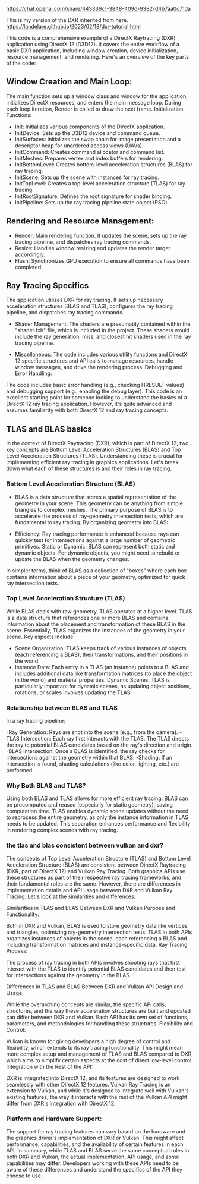 https://chat.openai.com/share/443336c1-3848-409d-9382-d4b7aa0c71da

This is my version of the DXR inherited from here. https://landelare.github.io/2023/02/18/dxr-tutorial.html


This code is a comprehensive example of a DirectX Raytracing (DXR) application using DirectX 12 (D3D12). It covers the entire workflow of a basic DXR application, including window creation, device initialization, resource management, and rendering. Here's an overview of the key parts of the code:

<h2> Window Creation and Main Loop: </h2>

The main function sets up a window class and window for the application, initializes DirectX resources, and enters the main message loop. During each loop iteration, Render is called to draw the next frame.
Initialization Functions:

- Init: Initializes various components of the DirectX application.
- InitDevice: Sets up the D3D12 device and command queue.
- InitSurfaces: Initializes the swap chain for image presentation and a descriptor heap for unordered access views (UAVs).
- InitCommand: Creates command allocator and command list.
- InitMeshes: Prepares vertex and index buffers for rendering.
- InitBottomLevel: Creates bottom-level acceleration structures (BLAS) for ray tracing.
- InitScene: Sets up the scene with instances for ray tracing.
- InitTopLevel: Creates a top-level acceleration structure (TLAS) for ray tracing.
- InitRootSignature: Defines the root signature for shader binding.
- InitPipeline: Sets up the ray tracing pipeline state object (PSO).

<h2> Rendering and Resource Management:</h2>

- Render: Main rendering function. It updates the scene, sets up the ray tracing pipeline, and dispatches ray tracing commands.
- Resize: Handles window resizing and updates the render target accordingly.
- Flush: Synchronizes GPU execution to ensure all commands have been completed.

<h2> Ray Tracing Specifics </h2>

The application utilizes DXR for ray tracing. It sets up necessary acceleration structures (BLAS and TLAS), configures the ray tracing pipeline, and dispatches ray tracing commands.
- Shader Management:
 The shaders are presumably contained within the "shader.fxh" file, which is included in the project. These shaders would include the ray generation, miss, and closest hit shaders used in the ray tracing pipeline.

- Miscellaneous:
The code includes various utility functions and DirectX 12 specific structures and API calls to manage resources, handle window messages, and drive the rendering process.
Debugging and Error Handling:

The code includes basic error handling (e.g., checking HRESULT values) and debugging support (e.g., enabling the debug layer).
This code is an excellent starting point for someone looking to understand the basics of a DirectX 12 ray tracing application. However, it's quite advanced and assumes familiarity with both DirectX 12 and ray tracing concepts.

<h2> TLAS and BLAS basics </h2>

In the context of DirectX Raytracing (DXR), which is part of DirectX 12, two key concepts are Bottom Level Acceleration Structures (BLAS) and Top Level Acceleration Structures (TLAS). Understanding these is crucial for implementing efficient ray tracing in graphics applications. Let's break down what each of these structures is and their roles in ray tracing.

<h3> Bottom Level Acceleration Structure (BLAS) </h3>

- BLAS is a data structure that stores a spatial representation of the geometry in your scene. This geometry can be anything from simple triangles to complex meshes. The primary purpose of BLAS is to accelerate the process of ray-geometry intersection tests, which are fundamental to ray tracing. By organizing geometry into BLAS:

- Efficiency: Ray tracing performance is enhanced because rays can quickly test for intersections against a large number of geometric primitives.
Static or Dynamic: BLAS can represent both static and dynamic objects. For dynamic objects, you might need to rebuild or update the BLAS when the geometry changes.

In simpler terms, think of BLAS as a collection of "boxes" where each box contains information about a piece of your geometry, optimized for quick ray intersection tests.

<h3> Top Level Acceleration Structure (TLAS) </h3>
While BLAS deals with raw geometry, TLAS operates at a higher level. TLAS is a data structure that references one or more BLAS and contains information about the placement and transformation of these BLAS in the scene. Essentially, TLAS organizes the instances of the geometry in your scene. Key aspects include:

- Scene Organization: TLAS keeps track of various instances of objects (each referencing a BLAS), their transformations, and their positions in the world.
- Instance Data: Each entry in a TLAS (an instance) points to a BLAS and includes additional data like transformation matrices (to place the object in the world) and material properties.
Dynamic Scenes: TLAS is particularly important for dynamic scenes, as updating object positions, rotations, or scales involves updating the TLAS.

<h3> Relationship between BLAS and TLAS </h3>

In a ray tracing pipeline:

-Ray Generation: Rays are shot into the scene (e.g., from the camera).
-TLAS Intersection: Each ray first interacts with the TLAS. The TLAS directs the ray to potential BLAS candidates based on the ray's direction and origin.
-BLAS Intersection: Once a BLAS is identified, the ray checks for intersections against the geometry within that BLAS.
-Shading: If an intersection is found, shading calculations (like color, lighting, etc.) are performed.

<h3> Why Both BLAS and TLAS? </h3>
Using both BLAS and TLAS allows for more efficient ray tracing. BLAS can be precomputed and reused (especially for static geometry), saving computation time. TLAS enables dynamic scene updates without the need to reprocess the entire geometry, as only the instance information in TLAS needs to be updated. This separation enhances performance and flexibility in rendering complex scenes with ray tracing.

<h3> the tlas and blas consistent between vulkan and dxr? </h3>

The concepts of Top Level Acceleration Structure (TLAS) and Bottom Level Acceleration Structure (BLAS) are consistent between DirectX Raytracing (DXR, part of DirectX 12) and Vulkan Ray Tracing. Both graphics APIs use these structures as part of their respective ray tracing frameworks, and their fundamental roles are the same. However, there are differences in implementation details and API usage between DXR and Vulkan Ray Tracing. Let's look at the similarities and differences:

Similarities in TLAS and BLAS Between DXR and Vulkan
Purpose and Functionality:

Both in DXR and Vulkan, BLAS is used to store geometry data like vertices and triangles, optimizing ray-geometry intersection tests.
TLAS in both APIs organizes instances of objects in the scene, each referencing a BLAS and including transformation matrices and instance-specific data.
Ray Tracing Process:

The process of ray tracing in both APIs involves shooting rays that first interact with the TLAS to identify potential BLAS candidates and then test for intersections against the geometry in the BLAS.

Differences in TLAS and BLAS Between DXR and Vulkan
API Design and Usage:

While the overarching concepts are similar, the specific API calls, structures, and the way these acceleration structures are built and updated can differ between DXR and Vulkan. Each API has its own set of functions, parameters, and methodologies for handling these structures.
Flexibility and Control:

Vulkan is known for giving developers a high degree of control and flexibility, which extends to its ray tracing functionality. This might mean more complex setup and management of TLAS and BLAS compared to DXR, which aims to simplify certain aspects at the cost of direct low-level control.
Integration with the Rest of the API:

DXR is integrated into DirectX 12, and its features are designed to work seamlessly with other DirectX 12 features. Vulkan Ray Tracing is an extension to Vulkan, and while it's designed to integrate well with Vulkan's existing features, the way it interacts with the rest of the Vulkan API might differ from DXR's integration with DirectX 12.

<h3> Platform and Hardware Support: </h3>

The support for ray tracing features can vary based on the hardware and the graphics driver's implementation of DXR or Vulkan. This might affect performance, capabilities, and the availability of certain features in each API.
In summary, while TLAS and BLAS serve the same conceptual roles in both DXR and Vulkan, the actual implementation, API usage, and some capabilities may differ. Developers working with these APIs need to be aware of these differences and understand the specifics of the API they choose to use.
